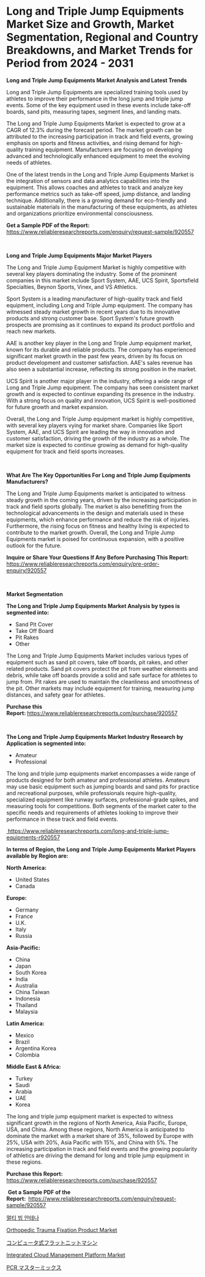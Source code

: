 <p><h1>Long and Triple Jump Equipments Market Size and Growth, Market Segmentation, Regional and Country Breakdowns, and Market Trends for Period from 2024 -  2031</h1></p><p><strong>Long and Triple Jump Equipments Market Analysis and Latest Trends</strong></p>
<p><p>Long and Triple Jump Equipments are specialized training tools used by athletes to improve their performance in the long jump and triple jump events. Some of the key equipment used in these events include take-off boards, sand pits, measuring tapes, segment lines, and landing mats.</p><p>The Long and Triple Jump Equipments Market is expected to grow at a CAGR of 12.3% during the forecast period. The market growth can be attributed to the increasing participation in track and field events, growing emphasis on sports and fitness activities, and rising demand for high-quality training equipment. Manufacturers are focusing on developing advanced and technologically enhanced equipment to meet the evolving needs of athletes.</p><p>One of the latest trends in the Long and Triple Jump Equipments Market is the integration of sensors and data analytics capabilities into the equipment. This allows coaches and athletes to track and analyze key performance metrics such as take-off speed, jump distance, and landing technique. Additionally, there is a growing demand for eco-friendly and sustainable materials in the manufacturing of these equipments, as athletes and organizations prioritize environmental consciousness.</p></p>
<p><strong>Get a Sample PDF of the Report:&nbsp;</strong> <a href="https://www.reliableresearchreports.com/enquiry/request-sample/920557">https://www.reliableresearchreports.com/enquiry/request-sample/920557</a></p>
<p>&nbsp;</p>
<p><strong>Long and Triple Jump Equipments Major Market Players</strong></p>
<p><p>The Long and Triple Jump Equipment Market is highly competitive with several key players dominating the industry. Some of the prominent companies in this market include Sport System, AAE, UCS Spirit, Sportsfield Specialties, Beynon Sports, Vinex, and VS Athletics.</p><p>Sport System is a leading manufacturer of high-quality track and field equipment, including Long and Triple Jump equipment. The company has witnessed steady market growth in recent years due to its innovative products and strong customer base. Sport System's future growth prospects are promising as it continues to expand its product portfolio and reach new markets.</p><p>AAE is another key player in the Long and Triple Jump equipment market, known for its durable and reliable products. The company has experienced significant market growth in the past few years, driven by its focus on product development and customer satisfaction. AAE's sales revenue has also seen a substantial increase, reflecting its strong position in the market.</p><p>UCS Spirit is another major player in the industry, offering a wide range of Long and Triple Jump equipment. The company has seen consistent market growth and is expected to continue expanding its presence in the industry. With a strong focus on quality and innovation, UCS Spirit is well-positioned for future growth and market expansion.</p><p>Overall, the Long and Triple Jump equipment market is highly competitive, with several key players vying for market share. Companies like Sport System, AAE, and UCS Spirit are leading the way in innovation and customer satisfaction, driving the growth of the industry as a whole. The market size is expected to continue growing as demand for high-quality equipment for track and field sports increases.</p></p>
<p>&nbsp;</p>
<p><strong>What Are The Key Opportunities For Long and Triple Jump Equipments Manufacturers?</strong></p>
<p><p>The Long and Triple Jump Equipments market is anticipated to witness steady growth in the coming years, driven by the increasing participation in track and field sports globally. The market is also benefitting from the technological advancements in the design and materials used in these equipments, which enhance performance and reduce the risk of injuries. Furthermore, the rising focus on fitness and healthy living is expected to contribute to the market growth. Overall, the Long and Triple Jump Equipments market is poised for continuous expansion, with a positive outlook for the future.</p></p>
<p><strong>Inquire or Share Your Questions If Any Before Purchasing This Report:</strong> <a href="https://www.reliableresearchreports.com/enquiry/pre-order-enquiry/920557">https://www.reliableresearchreports.com/enquiry/pre-order-enquiry/920557</a></p>
<p>&nbsp;</p>
<p><strong>Market Segmentation</strong></p>
<p><strong>The Long and Triple Jump Equipments Market Analysis by types is segmented into:</strong></p>
<p><ul><li>Sand Pit Cover</li><li>Take Off Board</li><li>Pit Rakes</li><li>Other</li></ul></p>
<p><p>The Long and Triple Jump Equipments Market includes various types of equipment such as sand pit covers, take off boards, pit rakes, and other related products. Sand pit covers protect the pit from weather elements and debris, while take off boards provide a solid and safe surface for athletes to jump from. Pit rakes are used to maintain the cleanliness and smoothness of the pit. Other markets may include equipment for training, measuring jump distances, and safety gear for athletes.</p></p>
<p><strong>Purchase this Report:&nbsp;</strong><a href="https://www.reliableresearchreports.com/purchase/920557">https://www.reliableresearchreports.com/purchase/920557</a></p>
<p>&nbsp;</p>
<p><strong>The Long and Triple Jump Equipments Market Industry Research by Application is segmented into:</strong></p>
<p><ul><li>Amateur</li><li>Professional</li></ul></p>
<p><p>The long and triple jump equipments market encompasses a wide range of products designed for both amateur and professional athletes. Amateurs may use basic equipment such as jumping boards and sand pits for practice and recreational purposes, while professionals require high-quality, specialized equipment like runway surfaces, professional-grade spikes, and measuring tools for competitions. Both segments of the market cater to the specific needs and requirements of athletes looking to improve their performance in these track and field events.</p></p>
<p><a href="https://www.reliableresearchreports.com/long-and-triple-jump-equipments-r920557">&nbsp;https://www.reliableresearchreports.com/long-and-triple-jump-equipments-r920557</a></p>
<p><strong>In terms of Region, the Long and Triple Jump Equipments Market Players available by Region are:</strong></p>
<p>
    <p> <strong> North America: </strong>
        <ul>
            <li>United States</li>
            <li>Canada</li>
        </ul>
        </p> 
    <p> <strong> Europe: </strong>
        <ul>
            <li>Germany</li>
            <li>France</li>
            <li>U.K.</li>
            <li>Italy</li>
            <li>Russia</li>
        </ul>
        </p> 
    <p> <strong> Asia-Pacific: </strong>
        <ul>
            <li>China</li>
            <li>Japan</li>
            <li>South Korea</li>
            <li>India</li>
            <li>Australia</li>
            <li>China Taiwan</li>
            <li>Indonesia</li>
            <li>Thailand</li>
            <li>Malaysia</li>
        </ul>
        </p> 
    <p> <strong> Latin America: </strong>
        <ul>
            <li>Mexico</li>
            <li>Brazil</li>
            <li>Argentina Korea</li>
            <li>Colombia</li>
        </ul>
        </p> 
    <p> <strong> Middle East & Africa: </strong>
        <ul>
            <li>Turkey</li>
            <li>Saudi</li>
            <li>Arabia</li>
            <li>UAE</li>
            <li>Korea</li>
        </ul>
    </p>
    </p>
<p><p>The long and triple jump equipment market is expected to witness significant growth in the regions of North America, Asia Pacific, Europe, USA, and China. Among these regions, North America is anticipated to dominate the market with a market share of 35%, followed by Europe with 25%, USA with 20%, Asia Pacific with 15%, and China with 5%. The increasing participation in track and field events and the growing popularity of athletics are driving the demand for long and triple jump equipment in these regions.</p></p>
<p><strong>Purchase this Report: </strong><a href="https://www.reliableresearchreports.com/purchase/920557">https://www.reliableresearchreports.com/purchase/920557</a></p>
<p>&nbsp;<strong>Get a Sample PDF of the Report:&nbsp;&nbsp;</strong><a href="https://www.reliableresearchreports.com/enquiry/request-sample/920557">https://www.reliableresearchreports.com/enquiry/request-sample/920557</a></p>
<p><strong></strong></p>
<p><p><a href="https://medium.com/@constantinvon/%EB%8B%A4%EC%A4%91-%EB%B9%94-%EC%95%88%ED%85%8C%EB%82%98-%EC%8B%9C%EC%9E%A5-%EB%B6%84%EC%84%9D-%EA%B8%80%EB%A1%9C%EB%B2%8C-%EC%82%B0%EC%97%85-%EC%A0%84%EB%A7%9D-%EB%B0%8F-%EC%98%88%EC%B8%A1-2024%EB%85%84%EB%B6%80%ED%84%B0-2031%EB%85%84%EA%B9%8C%EC%A7%80-86c77e9c9772">멀티 빔 안테나</a></p><p><a href="https://github.com/globismark/Market-Research-Report-List-3/blob/main/orthopedic-trauma-fixation-product-market.md">Orthopedic Trauma Fixation Product Market</a></p><p><a href="https://medium.com/@rodhoppe07/%E3%82%B3%E3%83%B3%E3%83%94%E3%83%A5%E3%83%BC%E3%82%BF%E3%83%BC%E5%8C%96%E3%81%95%E3%82%8C%E3%81%9F%E3%83%95%E3%83%A9%E3%83%83%E3%83%88%E7%B7%A8%E3%81%BF%E6%A9%9F%E3%81%AE%E5%B8%82%E5%A0%B4%E8%AA%BF%E6%9F%BB%E3%83%AC%E3%83%9D%E3%83%BC%E3%83%88-%E3%81%9D%E3%81%AE%E6%AD%B4%E5%8F%B2%E3%81%A8%E4%BA%88%E6%B8%AC2024%E5%B9%B4%E3%81%8B%E3%82%892031%E5%B9%B4-550611ab6534">コンピュータ式フラットニットマシン</a></p><p><a href="https://medium.com/@emiliomartelli542/decoding-integrated-cloud-management-platform-market-metrics-market-share-trends-and-growth-b3b167719519">Integrated Cloud Management Platform Market</a></p><p><a href="https://medium.com/@abdielkilback/pcr%E3%83%9E%E3%82%B9%E3%82%BF%E3%83%BC%E3%83%9F%E3%83%83%E3%82%AF%E3%82%B9%E5%B8%82%E5%A0%B4%E3%81%AE%E5%88%86%E6%9E%90%E3%81%A8-2024%E5%B9%B4%E3%81%8B%E3%82%892031%E5%B9%B4%E3%81%BE%E3%81%A7%E3%81%AE%E6%9C%9F%E9%96%93%E3%81%AE%E3%82%B5%E3%82%A4%E3%82%BA%E4%BA%88%E6%B8%AC-b0772d420b32">PCR マスターミックス</a></p></p>